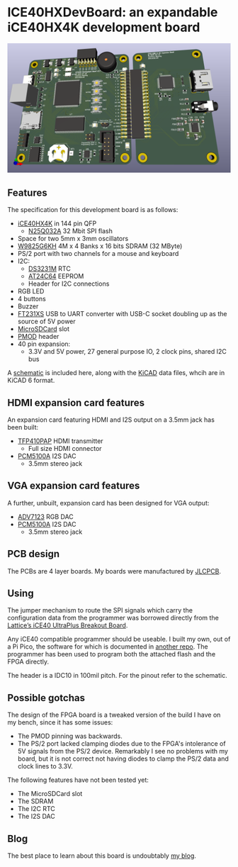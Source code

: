 # ICE40HXDevBoard: an expandable iCE40HX4K development board

![ICE40HXDevBoard PCB](/images/ICE40HXDevBoard.png)

## Features

The specification for this development board is as follows:

* [iCE40HX4K](https://www.latticesemi.com/view_document?document_id=49312) in
144 pin QFP
  * [N25Q032A](https://docs.rs-online.com/0866/0900766b80f7f8ab.pdf) 32 Mbit SPI flash
* Space for two 5mm x 3mm oscillators
* [W9825G6KH](https://www.mouser.co.uk/datasheet/2/949/w9825g6kh_a04-1489735.pdf) 4M x 4 Banks x 16 bits SDRAM (32 MByte)
* PS/2 port with two channels for a mouse and keyboard
* I2C:
  * [DS3231M](https://www.analog.com/media/en/technical-documentation/data-sheets/ds3231m.pdf) RTC
  * [AT24C64](https://ww1.microchip.com/downloads/en/devicedoc/doc0336.pdf) EEPROM
  * Header for I2C connections
* RGB LED
* 4 buttons
* Buzzer
* [FT231XS](https://ftdichip.com/wp-content/uploads/2024/05/DS_FT231X.pdf) USB to UART converter with USB-C socket doubling up as the source of 5V power
* [MicroSDCard](https://en.wikipedia.org/wiki/SD_card) slot
* [PMOD](https://en.wikipedia.org/wiki/Pmod_Interface) header
* 40 pin expansion:
  * 3.3V and 5V power, 27 general purpose IO, 2 clock pins, shared I2C bus

A [schematic](ICE40HXDevBoard.pdf) is included here, along with the
[KiCAD](https://www.kicad.org) data files, whcih are in KiCAD 6 format.

## HDMI expansion card features

An expansion card featuring HDMI and I2S output on a 3.5mm jack has been built:

* [TFP410PAP](https://www.ti.com/lit/ds/symlink/tfp410.pdf) HDMI transmitter
  * Full size HDMI connector
* [PCM5100A](https://www.ti.com/lit/ds/symlink/pcm5100a.pdf) I2S DAC
  * 3.5mm stereo jack

## VGA expansion card features

A further, unbuilt, expansion card has been designed for VGA output:

* [ADV7123](https://www.analog.com/media/en/technical-documentation/data-sheets/ADV7123.pdf) RGB DAC
* [PCM5100A](https://www.ti.com/lit/ds/symlink/pcm5100a.pdf) I2S DAC
  * 3.5mm stereo jack

## PCB design

The PCBs are 4 layer boards.  My boards were manufactured by
[JLCPCB](https://www.jlcpcb.com).

## Using

The jumper mechanism to route the SPI signals which carry the configuration data
from the programmer was borrowed directly from the [Lattice’s iCE40 UltraPlus
Breakout Board](https://www.latticesemi.com/view_document?document_id=51987).

Any iCE40 compatible programmer should be useable. I built my own, out of a Pi
Pico, the software for which is documented in [another
repo](https://github.com/aslak3/spi-flasher). The programmer has been used to
program both the attached flash and the FPGA directly.

The header is a IDC10 in 100mil pitch. For the pinout refer to the schematic.

## Possible gotchas

The design of the FPGA board is a tweaked version of the build I have on my bench, since it has some issues:

* The PMOD pinning was backwards.
* The PS/2 port lacked clamping diodes due to the FPGA's intolerance of 5V signals from the PS/2 device. Remarkably I see no problems with my board, but it is not correct not having diodes to clamp the PS/2 data and clock lines to 3.3V.

The following features have not been tested yet:

* The MicroSDCard slot
* The SDRAM
* The I2C RTC
* The I2S DAC

## Blog

The best place to learn about this board is undoubtably [my
blog](https://www.aslak.net/).
